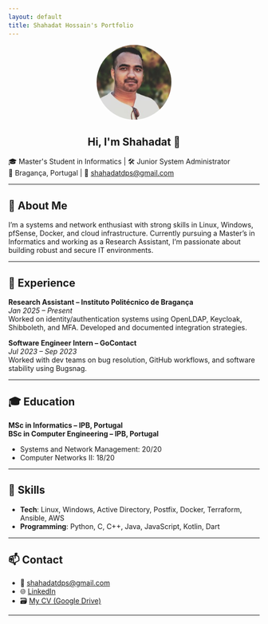 ```yaml
---
layout: default
title: Shahadat Hossain's Portfolio
---
```


<div style="text-align:center;">
  <img src="LinkedINprofilePic.jpeg" width="150" style="border-radius:50%;">
  <h2>Hi, I'm Shahadat 👋</h2>
</div>


🎓 Master's Student in Informatics | 🛠️ Junior System Administrator  
📍 Bragança, Portugal | 📧 shahadatdps@gmail.com

---

## 🚀 About Me

I’m a systems and network enthusiast with strong skills in Linux, Windows, pfSense, Docker, and cloud infrastructure. Currently pursuing a Master’s in Informatics and working as a Research Assistant, I’m passionate about building robust and secure IT environments.

---

## 💼 Experience

**Research Assistant – Instituto Politécnico de Bragança**  
*Jan 2025 – Present*  
Worked on identity/authentication systems using OpenLDAP, Keycloak, Shibboleth, and MFA. Developed and documented integration strategies.

**Software Engineer Intern – GoContact**  
*Jul 2023 – Sep 2023*  
Worked with dev teams on bug resolution, GitHub workflows, and software stability using Bugsnag.

---

## 🎓 Education

**MSc in Informatics – IPB, Portugal**  
**BSc in Computer Engineering – IPB, Portugal**  
- Systems and Network Management: 20/20  
- Computer Networks II: 18/20  

---

## 🧠 Skills

- **Tech**: Linux, Windows, Active Directory, Postfix, Docker, Terraform, Ansible, AWS  
- **Programming**: Python, C, C++, Java, JavaScript, Kotlin, Dart

---

## 📫 Contact

- 📧 shahadatdps@gmail.com  
- 🌐 [LinkedIn](https://www.linkedin.com/in/shahadat-h-8748119b)  
- 🗃️ [My CV (Google Drive)](https://drive.google.com/file/d/1-3U21aTYeCYSE2JOkklL00TUkcYJ7I0q/view?usp=sharing)

---





